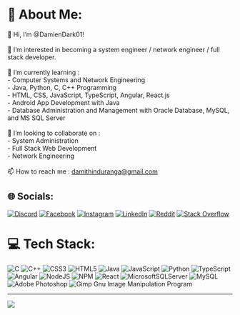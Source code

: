 # 💫 About Me:
👋 Hi, I’m @DamienDark01!<br><br>👀 I’m interested in becoming a system engineer / network engineer / full stack developer.<br><br>🌱 I’m currently learning :<br>- Computer Systems and Network Engineering<br>- Java, Python, C, C++ Programming<br>- HTML, CSS, JavaScript, TypeScript, Angular, React.js<br>- Android App Development with Java<br>- Database Administration and Management with Oracle Database, MySQL, and MS SQL Server<br><br>💞️ I’m looking to collaborate on :<br>- System Administration<br>- Full Stack Web Development<br>- Network Engineering<br><br>📫 How to reach me : damithinduranga@gmail.com


## 🌐 Socials:
[![Discord](https://img.shields.io/badge/Discord-%237289DA.svg?logo=discord&logoColor=white)](https://discord.gg/DamienDark.01#5938) [![Facebook](https://img.shields.io/badge/Facebook-%231877F2.svg?logo=Facebook&logoColor=white)](https://facebook.com/damith.induranga.bandara) [![Instagram](https://img.shields.io/badge/Instagram-%23E4405F.svg?logo=Instagram&logoColor=white)](https://instagram.com/damien.dark.01) [![LinkedIn](https://img.shields.io/badge/LinkedIn-%230077B5.svg?logo=linkedin&logoColor=white)](https://linkedin.com/in/damith-induranga-bandara) [![Reddit](https://img.shields.io/badge/Reddit-%23FF4500.svg?logo=Reddit&logoColor=white)](https://reddit.com/user/_d-induranga-b_) [![Stack Overflow](https://img.shields.io/badge/-Stackoverflow-FE7A16?logo=stack-overflow&logoColor=white)](https://stackoverflow.com/users/18685529/damith-induranga-bandara) 

# 💻 Tech Stack:
![C](https://img.shields.io/badge/c-%2300599C.svg?style=for-the-badge&logo=c&logoColor=white) ![C++](https://img.shields.io/badge/c++-%2300599C.svg?style=for-the-badge&logo=c%2B%2B&logoColor=white) ![CSS3](https://img.shields.io/badge/css3-%231572B6.svg?style=for-the-badge&logo=css3&logoColor=white) ![HTML5](https://img.shields.io/badge/html5-%23E34F26.svg?style=for-the-badge&logo=html5&logoColor=white) ![Java](https://img.shields.io/badge/java-%23ED8B00.svg?style=for-the-badge&logo=java&logoColor=white) ![JavaScript](https://img.shields.io/badge/javascript-%23323330.svg?style=for-the-badge&logo=javascript&logoColor=%23F7DF1E) ![Python](https://img.shields.io/badge/python-3670A0?style=for-the-badge&logo=python&logoColor=ffdd54) ![TypeScript](https://img.shields.io/badge/typescript-%23007ACC.svg?style=for-the-badge&logo=typescript&logoColor=white) ![Angular](https://img.shields.io/badge/angular-%23DD0031.svg?style=for-the-badge&logo=angular&logoColor=white) ![NodeJS](https://img.shields.io/badge/node.js-6DA55F?style=for-the-badge&logo=node.js&logoColor=white) ![NPM](https://img.shields.io/badge/NPM-%23000000.svg?style=for-the-badge&logo=npm&logoColor=white) ![React](https://img.shields.io/badge/react-%2320232a.svg?style=for-the-badge&logo=react&logoColor=%2361DAFB) ![MicrosoftSQLServer](https://img.shields.io/badge/Microsoft%20SQL%20Sever-CC2927?style=for-the-badge&logo=microsoft%20sql%20server&logoColor=white) ![MySQL](https://img.shields.io/badge/mysql-%2300f.svg?style=for-the-badge&logo=mysql&logoColor=white) ![Adobe Photoshop](https://img.shields.io/badge/adobephotoshop-%2331A8FF.svg?style=for-the-badge&logo=adobephotoshop&logoColor=white) ![Gimp Gnu Image Manipulation Program](https://img.shields.io/badge/Gimp-657D8B?style=for-the-badge&logo=gimp&logoColor=FFFFFF)

---
[![](https://visitcount.itsvg.in/api?id=DamienDark01&icon=0&color=0)](https://visitcount.itsvg.in)

<!-- Proudly created with GPRM ( https://gprm.itsvg.in ) -->
